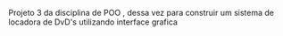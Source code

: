 Projeto 3 da disciplina de POO , dessa vez para construir um sistema de locadora de DvD's utilizando interface grafica
